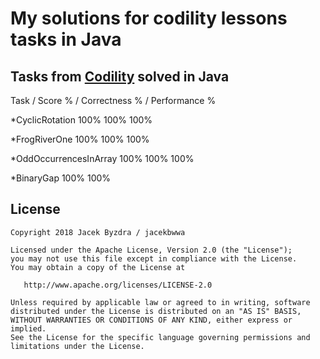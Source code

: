 

My solutions for codility lessons tasks in Java
===============================================




Tasks from [Codility](https://app.codility.com/programmers/lessons/) solved in Java
-----------------------------------------------------------------------------------

Task                   / Score % / Correctness % / Performance %
						  
*CyclicRotation              100%            100%           100% 

*FrogRiverOne                100%            100%           100% 

*OddOccurrencesInArray       100%            100%           100% 

*BinaryGap                   100%            100% 





License
--------

    Copyright 2018 Jacek Byzdra / jacekbwwa

    Licensed under the Apache License, Version 2.0 (the "License");
    you may not use this file except in compliance with the License.
    You may obtain a copy of the License at

       http://www.apache.org/licenses/LICENSE-2.0

    Unless required by applicable law or agreed to in writing, software
    distributed under the License is distributed on an "AS IS" BASIS,
    WITHOUT WARRANTIES OR CONDITIONS OF ANY KIND, either express or implied.
    See the License for the specific language governing permissions and
    limitations under the License.